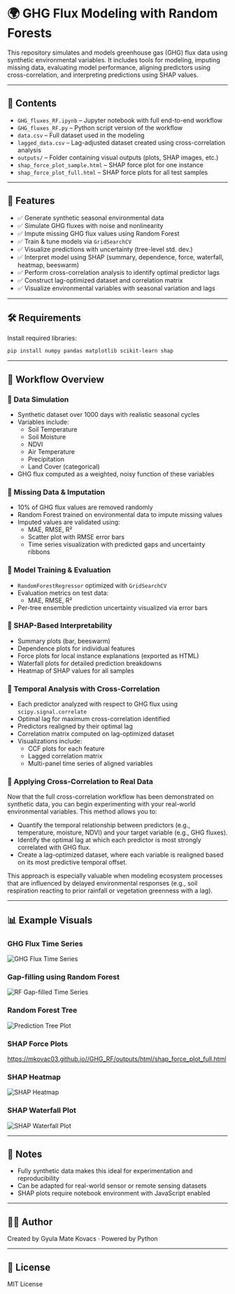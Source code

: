 # 🌍 GHG Flux Modeling with Random Forests

This repository simulates and models greenhouse gas (GHG) flux data using synthetic environmental variables. It includes tools for modeling, imputing missing data, evaluating model performance, aligning predictors using cross-correlation, and interpreting predictions using SHAP values.

---

## 📁 Contents
- `GHG_fluxes_RF.ipynb` – Jupyter notebook with full end-to-end workflow
- `GHG_fluxes_RF.py` – Python script version of the workflow
- `data.csv` – Full dataset used in the modeling
- `lagged_data.csv` – Lag-adjusted dataset created using cross-correlation analysis
- `outputs/` – Folder containing visual outputs (plots, SHAP images, etc.)
- `shap_force_plot_sample.html` – SHAP force plot for one instance
- `shap_force_plot_full.html` – SHAP force plots for all test samples

---

## 🚀 Features
- ✅ Generate synthetic seasonal environmental data
- ✅ Simulate GHG fluxes with noise and nonlinearity
- ✅ Impute missing GHG flux values using Random Forest
- ✅ Train & tune models via `GridSearchCV`
- ✅ Visualize predictions with uncertainty (tree-level std. dev.)
- ✅ Interpret model using SHAP (summary, dependence, force, waterfall, heatmap, beeswarm)
- ✅ Perform cross-correlation analysis to identify optimal predictor lags
- ✅ Construct lag-optimized dataset and correlation matrix
- ✅ Visualize environmental variables with seasonal variation and lags

---

## 🛠️ Requirements
Install required libraries:
```bash
pip install numpy pandas matplotlib scikit-learn shap
```

---

## 🧪 Workflow Overview

### 🔹 Data Simulation
- Synthetic dataset over 1000 days with realistic seasonal cycles
- Variables include:
  - Soil Temperature
  - Soil Moisture
  - NDVI
  - Air Temperature
  - Precipitation
  - Land Cover (categorical)
- GHG flux computed as a weighted, noisy function of these variables

### 🔹 Missing Data & Imputation
- 10% of GHG flux values are removed randomly
- Random Forest trained on environmental data to impute missing values
- Imputed values are validated using:
  - MAE, RMSE, R²
  - Scatter plot with RMSE error bars
  - Time series visualization with predicted gaps and uncertainty ribbons

### 🔹 Model Training & Evaluation
- `RandomForestRegressor` optimized with `GridSearchCV`
- Evaluation metrics on test data:
  - MAE, RMSE, R²
- Per-tree ensemble prediction uncertainty visualized via error bars

### 🔹 SHAP-Based Interpretability
- Summary plots (bar, beeswarm)
- Dependence plots for individual features
- Force plots for local instance explanations (exported as HTML)
- Waterfall plots for detailed prediction breakdowns
- Heatmap of SHAP values for all samples

### 🔹 Temporal Analysis with Cross-Correlation
- Each predictor analyzed with respect to GHG flux using `scipy.signal.correlate`
- Optimal lag for maximum cross-correlation identified
- Predictors realigned by their optimal lag
- Correlation matrix computed on lag-optimized dataset
- Visualizations include:
  - CCF plots for each feature
  - Lagged correlation matrix
  - Multi-panel time series of aligned variables

### 🔹 Applying Cross-Correlation to Real Data

Now that the full cross-correlation workflow has been demonstrated on synthetic data, you can begin experimenting with your real-world environmental variables. This method allows you to:

- Quantify the temporal relationship between predictors (e.g., temperature, moisture, NDVI) and your target variable (e.g., GHG fluxes).
- Identify the optimal lag at which each predictor is most strongly correlated with GHG flux.
- Create a lag-optimized dataset, where each variable is realigned based on its most predictive temporal offset.

This approach is especially valuable when modeling ecosystem processes that are influenced by delayed environmental responses (e.g., soil respiration reacting to prior rainfall or vegetation greenness with a lag).

---

## 📊 Example Visuals

### GHG Flux Time Series
![GHG Flux Time Series](outputs/plots/environmental_variables.png)

### Gap-filling using Random Forest
![RF Gap-filled Time Series](outputs/plots/imputed_ghg_flux_timeseries.png)

### Random Forest Tree
![Prediction Tree Plot](outputs/plots/random_forest_single_tree.png)

### SHAP Force Plots
https://mkovac03.github.io//GHG_RF/outputs/html/shap_force_plot_full.html


### SHAP Heatmap
![SHAP Heatmap](outputs/plots/shap_heatmap.png)

### SHAP Waterfall Plot
![SHAP Waterfall Plot](outputs/shap_waterfall_plots/shap_waterfall_1.png)


---

## 📌 Notes
- Fully synthetic data makes this ideal for experimentation and reproducibility
- Can be adapted for real-world sensor or remote sensing datasets
- SHAP plots require notebook environment with JavaScript enabled

---

## 👨‍💻 Author
Created by Gyula Mate Kovacs · Powered by Python

---

## 📄 License
MIT License
